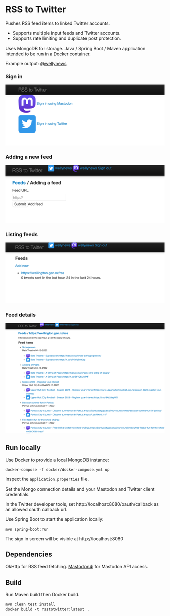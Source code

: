 # RSS to Twitter

Pushes RSS feed items to linked Twitter accounts.

- Supports multiple input feeds and Twitter accounts.
- Supports rate limiting and duplicate post protection.

Uses MongoDB for storage.
Java / Spring Boot / Maven application intended to be run in a Docker container.

Example output: [@wellynews](https://twitter.com/wellynews)


### Sign in
![Signing in to link a social account](screenshots/signin.png)

### Adding a new feed
![Adding a new feed](screenshots/newfeed.png)

### Listing feeds
![Listing feeds](screenshots/feeds.png)

### Feed details
![Feed detail](screenshots/feed.png)


## Run locally

Use Docker to provide a local MongoDB instance:

```
docker-compose -f docker/docker-compose.yml up
```

Inspect the `application.properties` file.

Set the Mongo connection details and your Mastodon and Twitter client credentials.

In the Twitter developer tools, set http://localhost:8080/oauth/callback as an allowed oauth callback url.

Use Spring Boot to start the application locally:
```
mvn spring-boot:run
```

The sign in screen will be visible at http://localhost:8080

## Dependencies

OkHttp for RSS feed fetching.
[Mastodon4j](https://github.com/sys1yagi/mastodon4j) for Mastodon API access.

## Build

Run Maven build then Docker build.
```
mvn clean test install
docker build -t rsstotwitter:latest .
```

